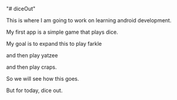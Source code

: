 "# diceOut" 

This is where I am going to 
work on learning android development.

My first app is a simple game
that plays dice.

My goal is to expand this
to play farkle

and then play yatzee

and then play craps.

So we will see how this goes.

But for today, dice out.
